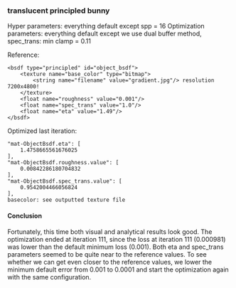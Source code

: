 ### translucent principled bunny
Hyper parameters: everything default except spp = 16
Optimization parameters: everything default except we use dual buffer method, spec_trans: min clamp = 0.11

Reference:
```
<bsdf type="principled" id="object_bsdf">
    <texture name="base_color" type="bitmap">
        <string name="filename" value="gradient.jpg"/> resolution 7200x4800!
    </texture>
    <float name="roughness" value="0.001"/>
    <float name="spec_trans" value="1.0"/>
    <float name="eta" value="1.49"/>
</bsdf>
```

Optimized last iteration:
```
"mat-ObjectBsdf.eta": [
    1.4758665561676025
],
"mat-ObjectBsdf.roughness.value": [
    0.00842286180704832
],
"mat-ObjectBsdf.spec_trans.value": [
    0.9542004466056824
],
basecolor: see outputted texture file
```

#### Conclusion
Fortunately, this time both visual and analytical results look good. The optimization ended at iteration 111, since the loss at iteration 111 (0.000981) was lower than the default minimum loss (0.001). Both eta and spec_trans parameters seemed to be quite near to the reference values. To see whether we can get even closer to the reference values, we lower the minimum default error from 0.001 to 0.0001 and start the optimization again with the same configuration.
